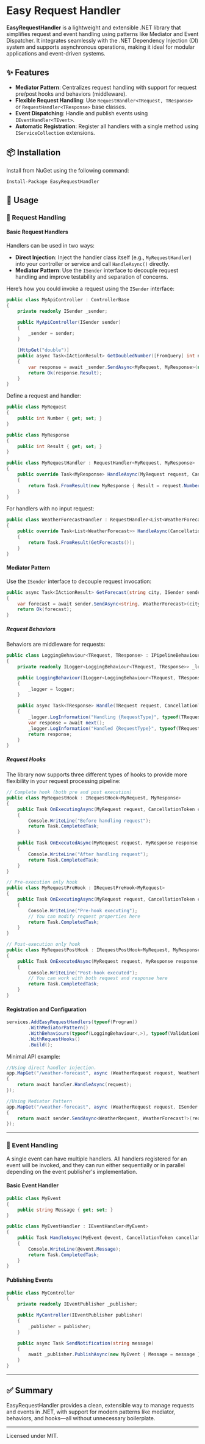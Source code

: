 ﻿# Easy Request Handler

**EasyRequestHandler** is a lightweight and extensible .NET library that simplifies request and event handling using patterns like Mediator and Event Dispatcher. It integrates seamlessly with the .NET Dependency Injection (DI) system and supports asynchronous operations, making it ideal for modular applications and event-driven systems.

## ✨ Features

- **Mediator Pattern**: Centralizes request handling with support for request pre/post hooks and behaviors (middleware).
- **Flexible Request Handling**: Use `RequestHandler<TRequest, TResponse>` or `RequestHandler<TResponse>` base classes.
- **Event Dispatching**: Handle and publish events using `IEventHandler<TEvent>`.
- **Automatic Registration**: Register all handlers with a single method using `IServiceCollection` extensions.

## 📦 Installation

Install from NuGet using the following command:

```
Install-Package EasyRequestHandler
```

## 🚀 Usage

### 🧭 Request Handling

#### Basic Request Handlers
Handlers can be used in two ways:

- **Direct Injection**: Inject the handler class itself (e.g., `MyRequestHandler`) into your controller or service and call `HandleAsync()` directly.
- **Mediator Pattern**: Use the `ISender` interface to decouple request handling and improve testability and separation of concerns.

Here’s how you could invoke a request using the `ISender` interface:

```csharp
public class MyApiController : ControllerBase
{
    private readonly ISender _sender;

    public MyApiController(ISender sender)
    {
        _sender = sender;
    }

    [HttpGet("double")]
    public async Task<IActionResult> GetDoubledNumber([FromQuery] int number)
    {
        var response = await _sender.SendAsync<MyRequest, MyResponse>(new MyRequest { Number = number });
        return Ok(response.Result);
    }
}
```


Define a request and handler:

```csharp
public class MyRequest
{
    public int Number { get; set; }
}

public class MyResponse
{
    public int Result { get; set; }
}

public class MyRequestHandler : RequestHandler<MyRequest, MyResponse>
{
    public override Task<MyResponse> HandleAsync(MyRequest request, CancellationToken cancellationToken = default)
    {
        return Task.FromResult(new MyResponse { Result = request.Number * 2 });
    }
}
```

For handlers with no input request:

```csharp
public class WeatherForecastHandler : RequestHandler<List<WeatherForecast>>
{
    public override Task<List<WeatherForecast>> HandleAsync(CancellationToken cancellationToken = default)
    {
        return Task.FromResult(GetForecasts());
    }
}
```

#### Mediator Pattern

Use the `ISender` interface to decouple request invocation:

```csharp
public async Task<IActionResult> GetForecast(string city, ISender sender)
{
    var forecast = await sender.SendAsync<string, WeatherForecast>(city);
    return Ok(forecast);
}
```

##### Request Behaviors

Behaviors are middleware for requests:

```csharp
public class LoggingBehaviour<TRequest, TResponse> : IPipelineBehaviour<TRequest, TResponse>
{
    private readonly ILogger<LoggingBehaviour<TRequest, TResponse>> _logger;

    public LoggingBehaviour(ILogger<LoggingBehaviour<TRequest, TResponse>> logger)
    {
        _logger = logger;
    }

    public async Task<TResponse> Handle(TRequest request, CancellationToken cancellationToken, RequestHandlerDelegate<TResponse> next)
    {
        _logger.LogInformation("Handling {RequestType}", typeof(TRequest).Name);
        var response = await next();
        _logger.LogInformation("Handled {RequestType}", typeof(TRequest).Name);
        return response;
    }
}
```

##### Request Hooks

The library now supports three different types of hooks to provide more flexibility in your request processing pipeline:

```csharp
// Complete hook (both pre and post execution)
public class MyRequestHook : IRequestHook<MyRequest, MyResponse>
{
    public Task OnExecutingAsync(MyRequest request, CancellationToken cancellationToken)
    {
        Console.WriteLine("Before handling request");
        return Task.CompletedTask;
    }

    public Task OnExecutedAsync(MyRequest request, MyResponse response, CancellationToken cancellationToken)
    {
        Console.WriteLine("After handling request");
        return Task.CompletedTask;
    }
}

// Pre-execution only hook
public class MyRequestPreHook : IRequestPreHook<MyRequest>
{
    public Task OnExecutingAsync(MyRequest request, CancellationToken cancellationToken)
    {
        Console.WriteLine("Pre-hook executing");
        // You can modify request properties here
        return Task.CompletedTask;
    }
}

// Post-execution only hook
public class MyRequestPostHook : IRequestPostHook<MyRequest, MyResponse>
{
    public Task OnExecutedAsync(MyRequest request, MyResponse response, CancellationToken cancellationToken)
    {
        Console.WriteLine("Post-hook executed");
        // You can work with both request and response here
        return Task.CompletedTask;
    }
}
```

#### Registration and Configuration

```csharp
services.AddEasyRequestHandlers(typeof(Program))
        .WithMediatorPattern()
        .WithBehaviours(typeof(LoggingBehaviour<,>), typeof(ValidationBehaviour<,>))
        .WithRequestHooks()
        .Build();
```

Minimal API example:

```csharp
//Using direct handler injection.
app.MapGet("/weather-forecast", async (WeatherRequest request, WeatherForecastHandler handler) =>
{
    return await handler.HandleAsync(request);
});

//Using Mediator Pattern
app.MapGet("/weather-forecast", async (WeatherRequest request, ISender sender) =>
{
    return await sender.SendAsync<WeatherRequest, WeatherForecast?>(request, cancellationToken: cancellationToken);
});
```

---

### 📣 Event Handling
A single event can have multiple handlers. All handlers registered for an event will be invoked, and they can run either sequentially or in parallel depending on the event publisher's implementation.

#### Basic Event Handler

```csharp
public class MyEvent
{
    public string Message { get; set; }
}

public class MyEventHandler : IEventHandler<MyEvent>
{
    public Task HandleAsync(MyEvent @event, CancellationToken cancellationToken)
    {
        Console.WriteLine(@event.Message);
        return Task.CompletedTask;
    }
}
```

#### Publishing Events

```csharp
public class MyController
{
    private readonly IEventPublisher _publisher;

    public MyController(IEventPublisher publisher)
    {
        _publisher = publisher;
    }

    public async Task SendNotification(string message)
    {
        await _publisher.PublishAsync(new MyEvent { Message = message });
    }
}
```

---

## ✅ Summary

EasyRequestHandler provides a clean, extensible way to manage requests and events in .NET, with support for modern patterns like mediator, behaviors, and hooks—all without unnecessary boilerplate.

---

Licensed under MIT.

